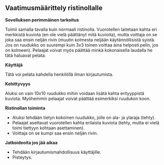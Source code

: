 ## Vaatimusmäärittely ristinollalle

**Sovelluksen perimmäinen tarkoitus**

Toimii samalla tavalla kuin normaali ristinolla. Vuorotellen laitetaan kahta eri merkkistä kuviota (en ole vielä päättänyt mitä kuvioita), mutta voittaja on se joka saa ensin neljän rivin (muutin kolmesta neljään käytännöllisistä syistä. Jos on ruudukko on suurempi kuin 3x3 toinen voittaa aina helposti pelin, jos on kolmeen).
Pelaajat voivat myös päättää minkä kokonaisella laudalla he tätä haluavat pelata.

**Käyttäjä**

Tätä voi pelata kahdella henkilöllä ilman kirjautumista.

**Kehittyvyys**

Aluksi on vain 10x10 ruudukko mihin voidaan lisätä kahta erityyppistä kuviota. Myöhemmin pelaajat voivat päättää esimerkiksi ruudukon koon.

**Ristinollan toiminta**

- Aluksi tehdään tietyn kokoinen ruudukko, jolle on ala- ja ylaraja (tehty).
- Pelaajat asettavat vuorotellen kahta erilaista kuviota (tehty, mutta ei vielä toimi tiettyyn kohtaan asettaminen).
- Voittaja on se kumpi saa ensin neljän rivin.

**Jatkoideoita jos jää aikaa**

- Tehdään kirjautumismahdollisuus käyttäjille.
- Pisteytys.
